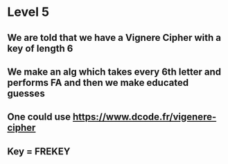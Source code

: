 # Level 5
## We are told that we have a Vignere Cipher with a key of length 6
## We make an alg which takes every 6th letter and performs FA and then we make educated guesses
## One could use https://www.dcode.fr/vigenere-cipher
## Key = FREKEY
